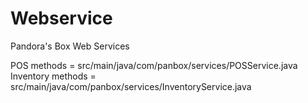 # Webservice
Pandora's Box Web Services

POS methods = src/main/java/com/panbox/services/POSService.java
Inventory methods = src/main/java/com/panbox/services/InventoryService.java

